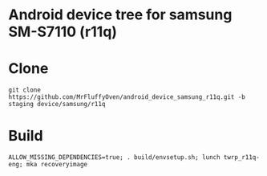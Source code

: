 # Android device tree for samsung SM-S7110 (r11q)

# Clone
    git clone https://github.com/MrFluffyOven/android_device_samsung_r11q.git -b staging device/samsung/r11q

# Build
    ALLOW_MISSING_DEPENDENCIES=true; . build/envsetup.sh; lunch twrp_r11q-eng; mka recoveryimage
